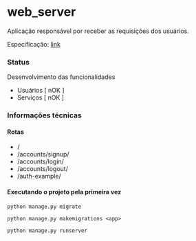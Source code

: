 # web_server

Aplicação responsável por receber as requisições dos usuários.

Especificação: [link](https://github.com/Dosimagem/web_server/tree/main/spec)

### Status

Desenvolvimento das funcionalidades

- Usuários [ nOK ]
- Serviços [ nOK ]


### Informações técnicas

#### Rotas

- <domain>/
- <domain>/accounts/signup/
- <domain>/accounts/login/
- <domain>/accounts/logout/
- <domain>/auth-example/

#### Executando o projeto pela primeira vez

```
python manage.py migrate

python manage.py makemigrations <app>

python manage.py runserver
```





